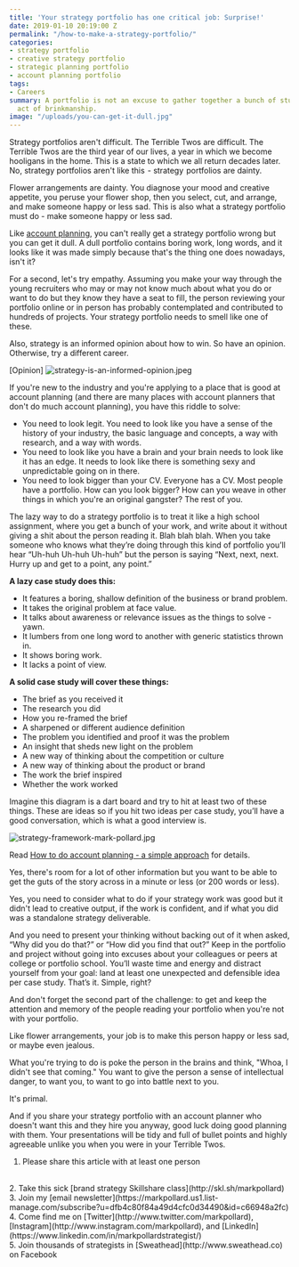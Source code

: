 ```yaml
---
title: 'Your strategy portfolio has one critical job: Surprise!'
date: 2019-01-10 20:19:00 Z
permalink: "/how-to-make-a-strategy-portfolio/"
categories:
- strategy portfolio
- creative strategy portfolio
- strategic planning portfolio
- account planning portfolio
tags:
- Careers
summary: A portfolio is not an excuse to gather together a bunch of stuff. It is an
  act of brinkmanship.
image: "/uploads/you-can-get-it-dull.jpg"
---
```


Strategy portfolios aren't difficult. The Terrible Twos are difficult. The Terrible Twos are the third year of our lives, a year in which we become hooligans in the home. This is a state to which we all return decades later. No, strategy portfolios aren't like this  - strategy  portfolios are dainty.
 
Flower arrangements are dainty. You diagnose your mood and creative appetite, you peruse your flower shop, then you select, cut, and arrange, and make someone happy or less sad. This is also what a strategy portfolio must do - make someone happy or less sad.
 
Like [account planning](https://www.markpollard.net/how-to-do-account-planning-a-simple-approach/), you can't really get a strategy portfolio wrong but you can get it dull. A dull portfolio contains boring work, long words, and it looks like it was made simply because that's the thing one does nowadays, isn't it?
 
For a second, let's try empathy. Assuming you make your way through the young recruiters who may or may not know much about what you do or want to do but they know they have a seat to fill, the person reviewing your portfolio online or in person has probably contemplated and contributed to hundreds of projects. Your strategy portfolio needs to smell like one of these. 
 
Also, strategy is an informed opinion about how to win. So have an opinion. Otherwise, try a different career.

[Opinion]
![strategy-is-an-informed-opinion.jpeg](/uploads/strategy-is-an-informed-opinion.jpeg)

If you're new to the industry and you're applying to a place that is good at account planning (and there are many places with account planners that don't do much account planning), you have this riddle to solve:
* You need to look legit. You need to look like you have a sense of the history of your industry, the basic language and concepts, a way with research, and a way with words.
* You need to look like you have a brain and your brain needs to look like it has an edge. It needs to look like there is something sexy and unpredictable going on in there.
* You need to look bigger than your CV. Everyone has a CV. Most people have a portfolio. How can you look bigger? How can you weave in other things in which you're an original gangster? The rest of you.
 
The lazy way to do a strategy portfolio is to treat it like a high school assignment, where you get a bunch of your work, and write about it without giving a shit about the person reading it. Blah blah blah. When you take someone who knows what they’re doing through this kind of portfolio you’ll hear “Uh-huh Uh-huh Uh-huh” but the person is saying “Next, next, next. Hurry up and get to a point, any point.”
 
**A lazy case study does this:**
* It features a boring, shallow definition of the business or brand problem.
* It takes the original problem at face value.
* It talks about awareness or relevance issues as the things to solve - yawn.
* It lumbers from one long word to another with generic statistics thrown in.
* It shows boring work.
* It lacks a point of view.
 
**A solid case study will cover these things:**
* The brief as you received it
* The research you did
* How you re-framed the brief
* A sharpened or different audience definition
* The problem you identified and proof it was the problem
* An insight that sheds new light on the problem
* A new way of thinking about the competition or culture
* A new way of thinking about the product or brand
* The work the brief inspired
* Whether the work worked
 
Imagine this diagram is a dart board and try to hit at least two of these things. These are ideas so if you hit two ideas per case study, you’ll have a good conversation, which is what a good interview is.
 
![strategy-framework-mark-pollard.jpg](/uploads/strategy-framework-mark-pollard.jpg)
 
Read [How to do account planning - a simple approach](https://www.markpollard.net/how-to-do-account-planning-a-simple-approach/) for details.
 
Yes, there's room for a lot of other information but you want to be able to get the guts of the story across in a minute or less (or 200 words or less).
 
Yes, you need to consider what to do if your strategy work was good but it didn't lead to creative output, if the work is confident, and if what you did was a standalone strategy deliverable.
 
And you need to present your thinking without backing out of it when asked, “Why did you do that?” or “How did you find that out?” Keep in the portfolio and project without going into excuses about your colleagues or peers at college or portfolio school. You’ll waste time and energy and distract yourself from your goal: land at least one unexpected and defensible idea per case study. That’s it. Simple, right?
 
And don't forget the second part of the challenge: to get and keep the attention and memory of the people reading your portfolio when you're not with your portfolio. 
 
Like flower arrangements, your job is to make this person happy or less sad, or maybe even jealous.
 
What you're trying to do is poke the person in the brains and think, "Whoa, I didn't see that coming." You want to give the person a sense of intellectual danger, to want you, to want to go into battle next to you.

It's primal.
 
And if you share your strategy portfolio with an account planner who doesn't want this and they hire you anyway, good luck doing good planning with them. Your presentations will be tidy and full of bullet points and highly agreeable unlike you when you were in your Terrible Twos.


1. Please share this article with at least one person
</br>
2. Take this sick [brand strategy Skillshare class](http://skl.sh/markpollard)
</br>
3. Join my [email newsletter](https://markpollard.us1.list-manage.com/subscribe?u=dfb4c80f84a49d4cfc0d34490&id=c66948a2fc)
</br>
4. Come find me on [Twitter](http://www.twitter.com/markpollard), [Instagram](http://www.instagram.com/markpollard), and [LinkedIn](https://www.linkedin.com/in/markpollardstrategist/)
</br>
5. Join thousands of strategists in [Sweathead](http://www.sweathead.co) on Facebook